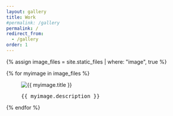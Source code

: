 ```yaml
---
layout: gallery
title: Work
#permalink: /gallery
permalink: /
redirect_from:
  - /gallery
order: 1
---
```


{% assign image_files = site.static_files | where: "image", true %}

{% for myimage in image_files %}
  <figure>
    <img src="{{ myimage.path }}" alt="{{ myimage.title }}" />
    <figcaption>
      <pre>{{ myimage.description }}</pre>
    </figcaption>
  </figure>
{% endfor %}

